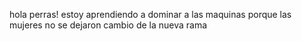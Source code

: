 hola perras! estoy aprendiendo a dominar a las maquinas porque las mujeres no se dejaron
cambio de la nueva rama
